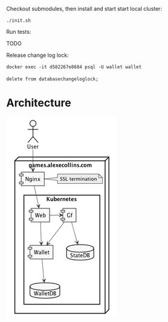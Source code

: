 

Checkout submodules, then install and start start local cluster:

    ./init.sh

Run tests:

  TODO

Release change log lock:

    docker exec -it d582267e8684 psql -U wallet wallet

    delete from databasechangeloglock;

# Architecture

![Delpoyment](arch.png)
